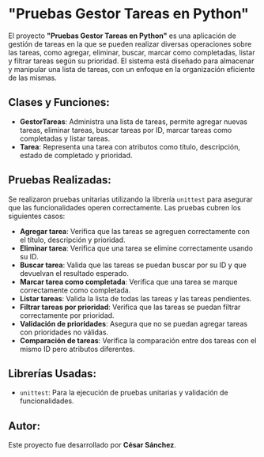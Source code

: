 # "Pruebas Gestor Tareas en Python"

El proyecto **"Pruebas Gestor Tareas en Python"** es una aplicación de gestión de tareas en la que se pueden realizar diversas operaciones sobre las tareas, como agregar, eliminar, buscar, marcar como completadas, listar y filtrar tareas según su prioridad. El sistema está diseñado para almacenar y manipular una lista de tareas, con un enfoque en la organización eficiente de las mismas.

## Clases y Funciones:

- **GestorTareas**: Administra una lista de tareas, permite agregar nuevas tareas, eliminar tareas, buscar tareas por ID, marcar tareas como completadas y listar tareas.
- **Tarea**: Representa una tarea con atributos como título, descripción, estado de completado y prioridad.
  
## Pruebas Realizadas:

Se realizaron pruebas unitarias utilizando la librería `unittest` para asegurar que las funcionalidades operen correctamente. Las pruebas cubren los siguientes casos:

- **Agregar tarea**: Verifica que las tareas se agreguen correctamente con el título, descripción y prioridad.
- **Eliminar tarea**: Verifica que una tarea se elimine correctamente usando su ID.
- **Buscar tarea**: Valida que las tareas se puedan buscar por su ID y que devuelvan el resultado esperado.
- **Marcar tarea como completada**: Verifica que una tarea se marque correctamente como completada.
- **Listar tareas**: Valida la lista de todas las tareas y las tareas pendientes.
- **Filtrar tareas por prioridad**: Verifica que las tareas se puedan filtrar correctamente por prioridad.
- **Validación de prioridades**: Asegura que no se puedan agregar tareas con prioridades no válidas.
- **Comparación de tareas**: Verifica la comparación entre dos tareas con el mismo ID pero atributos diferentes.

## Librerías Usadas:

- `unittest`: Para la ejecución de pruebas unitarias y validación de funcionalidades.

## Autor:
Este proyecto fue desarrollado por **César Sánchez**.